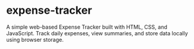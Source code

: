 # expense-tracker
A simple web-based Expense Tracker built with HTML, CSS, and JavaScript. Track daily expenses, view summaries, and store data locally using browser storage.
